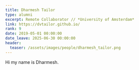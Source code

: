 ```yaml
---
title: Dharmesh Tailor
type: alumni
excerpt: Remote Collaborator // *University of Amsterdam*
link: https://dvtailor.github.io/
rank: 9
date: 2019-05-01 00:00:00
date_leave: 2025-06-30 00:00:00
header:
  teaser: /assets/images/people/dharmesh_tailor.png
---
```


Hi my name is Dharmesh.
